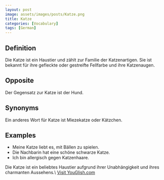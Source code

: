 ```yaml
---
layout: post
image: assets/images/posts/Katze.png
title: Katze
categories: [Vocabulary]
tags: [German]
---
```


## Definition
Die Katze ist ein Haustier und zählt zur Familie der Katzenartigen. Sie ist bekannt für ihre gefleckte oder gestreifte Fellfarbe und ihre Katzenaugen.

## Opposite
Der Gegensatz zur Katze ist der Hund.

## Synonyms
Ein anderes Wort für Katze ist Miezekatze oder Kätzchen.

## Examples
- Meine Katze liebt es, mit Bällen zu spielen.
- Die Nachbarin hat eine schöne schwarze Katze.
- Ich bin allergisch gegen Katzenhaare.

Die Katze ist ein beliebtes Haustier aufgrund ihrer Unabhängigkeit und ihres charmanten Aussehens.\ <a id="yg-widget-0" class="youglish-widget" data-query="Katze" data-lang="german" data-components="8412" data-auto-start="0" data-bkg-color="theme_light" data-title="How%20to%20pronounce%20Katze%20in%20German"  rel="nofollow" href="https://youglish.com">Visit YouGlish.com</a><script async src="https://youglish.com/public/emb/widget.js" charset="utf-8"></script>